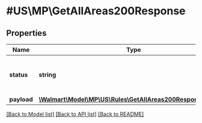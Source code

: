 # #US\MP\GetAllAreas200Response

## Properties

Name | Type | Description | Notes
------------ | ------------- | ------------- | -------------
**status** | **string** | Status of the rule post the rule creation. | [optional]
**payload** | [**\Walmart\Model\MP\US\Rules\GetAllAreas200ResponsePayload**](GetAllAreas200ResponsePayload.md) |  | [optional]


[[Back to Model list]](../) [[Back to API list]](../../Api/US/MP) [[Back to README]](../../README.md)
